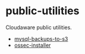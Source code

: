 # public-utilities
Cloudaware public utilities.

- [mysql-backups-to-s3](mysql-backups-to-s3)
- [ossec-installer](ossec-installer)
